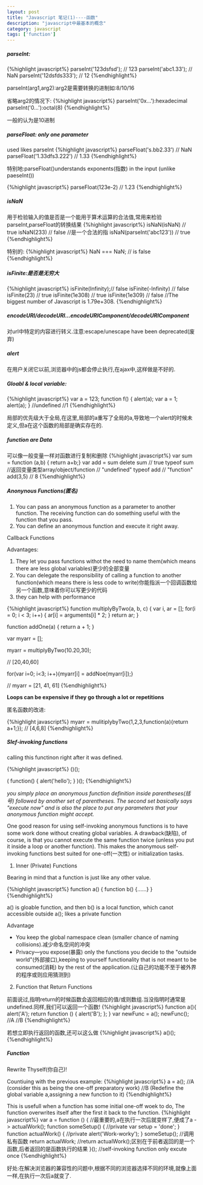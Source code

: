 ```yaml
---
layout: post
title: "Javascript 笔记(1)----函数"
description: "javascript中最基本的概念"
category: javascript
tags: ['function']
---
```


##### parseInt:
{%highlight javascript%}
parseInt('123dsfsd');
// 123
parseInt('abc1.33');
// NaN
parseInt('12dsfds333');
// 12
{%endhighlight%}

parseInt(arg1,arg2):arg2是需要转换的进制如:8/10/16

省略arg2的情况下:
{%highlight javascript%}
parseInt('0x...'):hexadecimal
parseInt('0...'):octal(8)
{%endhighlight%}

一般的认为是10进制
<!--more--> 

##### parseFloat: only one parameter

used likes parseInt
{%highlight javascript%}
parseFloat('s.bb2.33')
// NaN
parseFloat('1.33dfs3.222')
// 1.33
{%endhighlight%}

特别地:parseFloat()understands exponents(指数) in the input (unlike paeseInt())

{%highlight javascript%}
parseFloat(123e-2)
// 1.23
{%endhighlight%}

##### isNaN

用于检验输入的值是否是一个能用于算术运算的合法值,常用来检验parseInt,parseFloat的转换结果
{%highlight javascript%}
isNaN(isNaN)
// true
isNaN(233)
// false //是一个合法的指
isNaN(parseInt('abc123'))
// true
{%endhighlight%}

特别的:
{%highlight javascript%}
NaN === NaN; // is false
{%endhighlight%}

##### isFinite:是否是无穷大
    
{%highlight javascript%}
isFinite(Infinity);// false
isFinite(-Infinity)
// false
isFinite(23)
// true
isFinite(1e308)
// true
isFinite(1e309)
// false
//The biggest number of Javascript is 1.79e+308.
{%endhighlight%}

##### encodeURI/decodeURI...encodeURIComponent/decodeURIComponent

对url中特定的内容进行转义.注意:escape/unescape have been deprecated(废弃)

##### alert

在用户关闭它以前,浏览器中的js都会停止执行,在ajax中,这样做是不好的.

##### Gloabl & local variable:
{%highlight javascript%}
var a = 123;
function f() {
    alert(a);
    var a = 1;
    alert(a);
}
//undefined
//1
{%endhighlight%}

局部的优先级大于全局,在这里,局部的a重写了全局的a,导致地一个alert的时候未定义,但a在这个函数的局部是确实存在的.

##### function are Data

可以像一般变量一样对函数进行复制和删除
{%highlight javascript%}
var sum = function (a,b) { return a+b;}
var add = sum
delete sum
// true
typeof sum  //返回变量类型array/object/function
// "undefined"
typeof add
// "function"
add(3,5)
// 8
{%endhighlight%}
##### Anonynous Functions(匿名)

1. You can pass an anonymous function as a parameter to another function. The receiving function can do something useful with the function that you pass.
2. You can define an anonymous function and execute it right away.

Callback Functions

Advantages:

1. They let you pass functions withot the need to name them(which means there are less global variables)更少的全部变量
2. You can delegate the responsibility of calling a function to another function(which means there is less code to write)你能指派一个回调函数给另一个函数,意味着你可以写更少的代码
3. they can help with performance

{%highlight javascript%}
function multiplyByTwo(a, b, c) {
    var i, ar = [];
    for(i = 0; i < 3; i++) {
        ar[i] = arguments[i] * 2;
    }
    return ar;
}

function addOne(a) {
    return a + 1;
}

var myarr = [];

myarr = multiplyByTwo(10.20,30);

// [20,40,60]

for(var i=0; i<3; i++){myarr[i] = addNoe(myarr[i]);}

// myarr = [21, 41, 61]
{%endhighlight%}

**Loops can be expensive if they go through a lot or repetitions**

匿名函数的改进:

{%highlight javascript%}
myarr = mulitiplybyTwo(1,2,3,function(a){return a+1;});
// [4,6,8]
{%endhighlight%}

##### Slef-invoking functions

calling this functinon right after it was defined.

{%highlight javascript%}
()();

(
    function() {
        alert('hello');
    }
)();
{%endhighlight%}

_you simply place an anonymous function definition inside parentheses(括号)
followed by another set of parentheses. The second set basically says
"execute now" and is also the place to put any parameters that your
anonymous function might accept._

One good reason for using self-invoking anonymous functions is to have some work done without creating global variables. A drawback(缺陷), of course, is that you cannot execute the same function twice (unless you put it inside a loop or another function). This makes the anonymous self-invoking functions best suited for one-off(一次性) or initialization tasks.

1. Inner (Private) Functions

Bearing in mind that a function is just like any other value.

{%highlight javascript%}
function a() {
     function b() {......}
}
{%endhighlight%}

a() is gloable function, and then b() is a local function, which canot accessible outside a(); likes a private function

Advantage

* You keep the global namespace clean (smaller chance of naming collisions).减少命名空间的冲突
* Privacy—you expose(暴露) only the functions you decide to the "outside world"(外部接口),keeping to yourself functionality that is not meant to be consumed(消耗) by the rest of the application.(让自己的功能不至于被外界的程序或则应用猜测到)

2. Function that Return Functions

前面说过,指明return的时候函数会返回相应的值/或则数组.当没指明时通常是undefined.同样,我们可以返回一个函数!
{%highlight javascript%}
function a(){
    alert('A');
    return function () {
        alert('B');
    };
}
var newFunc = a();
newFunc();
//A
//B
{%endhighlight%}

若想立即执行返回的函数,还可以这么做
{%highlight javascript%}
a()();
{%endhighlight%}

##### Function

Rewrite Thyself(你自己)!

Countiuing with the previous example:
{%highlight javascript%}
a = a();
//A   (consider this as being the one-off preparatory work)
//B   (Redefine the global variable a,assigning a new function to it)
{%endhighlight%}

This is usefull when a function has some initial one-off woek to do, The function overwrites itself after the first it back to the function.
{%highlight javascript%}
var a = function () {  //最重要的,a在执行一次后就变样了,便成了a -> actualWork();
    function someSetup() { //private
        var setup = 'done';
    }
    function actualWork() { //private
        alert('Work-worky');
    }
   someSetup(); //调用私有函数
   return actualWork;  //return actualWork();区别在于前者返回的是一个函数,后者返回的是函数执行的结果
}(); //self-invoking function  only excute once
{%endhighlight%}

好处:在解决浏览器的兼容性的问题中,根据不同的浏览器选择不同的环境,就像上面一样,在执行一次后a就变了.



